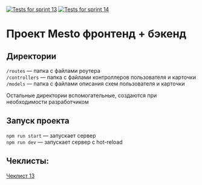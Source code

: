 [![Tests for sprint 13](https://github.com/cosmopolityan/express-mesto-gha/actions/workflows/tests-13-sprint.yml/badge.svg)](https://github.com/cosmopolityan/express-mesto-gha/actions/workflows/tests-13-sprint.yml)
[![Tests for sprint 14](https://github.com/cosmopolityan/express-mesto-gha/actions/workflows/tests-14-sprint.yml/badge.svg)](https://github.com/cosmopolityan/express-mesto-gha/actions/workflows/tests-14-sprint.yml)

# Проект Mesto фронтенд + бэкенд

## Директории

`/routes` — папка с файлами роутера  
`/controllers` — папка с файлами контроллеров пользователя и карточки   
`/models` — папка с файлами описания схем пользователя и карточки  
  
Остальные директории вспомогательные, создаются при необходимости разработчиком

## Запуск проекта

`npm run start` — запускает сервер   
`npm run dev` — запускает сервер с hot-reload

## Чеклисты:
[Чеклист 13](https://code.s3.yandex.net/web-developer/checklists/new-program/checklist-13/index.html)
